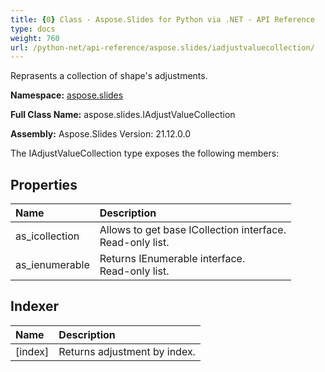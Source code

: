 ```yaml
---
title: {0} Class - Aspose.Slides for Python via .NET - API Reference
type: docs
weight: 760
url: /python-net/api-reference/aspose.slides/iadjustvaluecollection/
---
```


Reprasents a collection of shape's adjustments.

**Namespace:** [aspose.slides](/python-net/api-reference/aspose.slides/)

**Full Class Name:** aspose.slides.IAdjustValueCollection

**Assembly:**  Aspose.Slides Version: 21.12.0.0

The IAdjustValueCollection type exposes the following members:
## **Properties**
|**Name**|**Description**|
| :- | :- |
|as_icollection|Allows to get base ICollection interface.<br/>            Read-only list.|
|as_ienumerable|Returns IEnumerable interface.<br/>            Read-only list.|
## **Indexer**
|**Name**|**Description**|
| :- | :- |
|[index]|Returns adjustment by index.|
